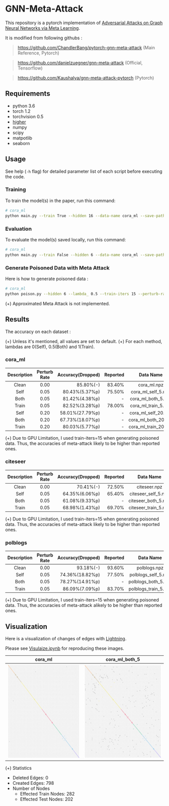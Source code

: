 # GNN-Meta-Attack

This repository is a pytorch implementation of [Adversarial Attacks on Graph Neural Networks via Meta Learning](https://arxiv.org/abs/1902.08412). 

It is modified from following githubs :

> https://github.com/ChandlerBang/pytorch-gnn-meta-attack (Main Reference, Pytorch)

> https://github.com/danielzuegner/gnn-meta-attack (Official, Tensorflow)

> https://github.com/Kaushalya/gnn-meta-attack-pytorch (Pytorch)

## Requirements

* python 3.6
* torch 1.2
* torchvision 0.5
* [higher](https://github.com/facebookresearch/higher)
* numpy
* scipy
* matpotlib
* seaborn

## Usage

See help (`-h` flag) for detailed parameter list of each script before executing the code.
 
### Training

To train the model(s) in the paper, run this command:

```bash
# cora_ml
python main.py --train True --hidden 16 --data-name cora_ml --save-path sample.pth

```

### Evaluation

To evaluate the model(s) saved locally, run this command:

```bash
# cora_ml
python main.py --train False --hidden 6 --data-name cora_ml --save-path sample.pth

```

### Generate Poisoned Data with Meta Attack

Here is how to generate poisoned data :

```bash
# cora_ml
python poison.py --hidden 6 --lambda_ 0.5 --train-iters 15 --perturb-rate 0.05 --save-path sample.pth --data-name cora_ml

```

(+) Approximated Meta Attack is not implemented.


## Results

The accuracy on each dataset :

(+) Unless it's mentioned, all values are set to default.
(+) For each method, lambdas are 0(Self), 0.5(Both) and 1(Train).

### cora_ml

|  Description | Perturb Rate | Accuracy(Dropped) | Reported | Data Name |
|:---:|:------------:|------:|------:|:------:| 
| Clean |     0.00     |  85.80%(-) |  83.40% | cora_ml.npz |
| Self  |     0.05     |  80.43%(5.37%p) |  75.50% | cora_ml_self_5.npz |
| Both  |     0.05     |  81.42%(4.38%p) |  - | cora_ml_both_5.npz |
| Train |     0.05     |  82.52%(3.28%p) |  78.00% | cora_ml_train_5.npz |
| Self  |     0.20     |  58.01%(27.79%p) |  - | cora_ml_self_20.npz |
| Both  |     0.20     |  67.73%(18.07%p) |  - | cora_ml_both_20.npz |
| Train |     0.20     |  80.03%(5.77%p) |  - | cora_ml_train_20.npz |

(+) Due to GPU Limitation, I used train-iters=15 when generating poisoned data. Thus, the accuracies of meta-attack likely to be higher than reported ones.


### citeseer

|  Description | Perturb Rate | Accuracy(Dropped) | Reported | Data Name |
|:---:|:------------:|------:|------:|:------:| 
| Clean |     0.00     |  70.41%(-) |  72.50% | citeseer.npz |
| Self  |     0.05     |  64.35%(6.06%p) |  65.40% | citeseer_self_5.npz |
| Both  |     0.05     |  61.08%(9.33%p) |  - | citeseer_both_5.npz |
| Train |     0.05     |  68.98%(1.43%p) |  69.70% | citeseer_train_5.npz |

(+) Due to GPU Limitation, I used train-iters=15 when generating poisoned data. Thus, the accuracies of meta-attack likely to be higher than reported ones.


### polblogs

|  Description | Perturb Rate | Accuracy(Dropped) | Reported | Data Name |
|:---:|:------------:|------:|------:|:------:| 
| Clean |     0.00     |  93.18%(-) |  93.60% | polblogs.npz |
| Self  |     0.05     |  74.36%(18.82%p) |  77.50% | polblogs_self_5.npz |
| Both  |     0.05     |  78.27%(14.91%p) |  - | polblogs_both_5.npz |
| Train |     0.05     |  86.09%(7.09%p) |  83.70% | polblogs_train_5.npz |

(+) Due to GPU Limitation, I used train-iters=15 when generating poisoned data. Thus, the accuracies of meta-attack alikely to be higher than reported ones.

## Visualization

Here is a visualization of changes of edges with [Lightning](http://lightning-viz.org/lightning-python/index.html).

Please see [Visulaize.ipynb](https://github.com/Harry24k/gnn-meta-attack/Visualize.ipynb) for reproducing these images.

cora_ml | cora_ml_both_5
:---: | :---:
<img src="https://github.com/Harry24k/gnn-meta-attack/blob/master/images/cora_ml.png" width="300" height="300"> | <img src="https://github.com/Harry24k/gnn-meta-attack/blob/master/images/cora_ml_both_5.png" width="300" height="300">

(+) Statistics

* Deleted Edges: 0
* Created Edges: 798
* Number of Nodes
    * Effected Train Nodes: 282
    * Effected Test Nodes: 202